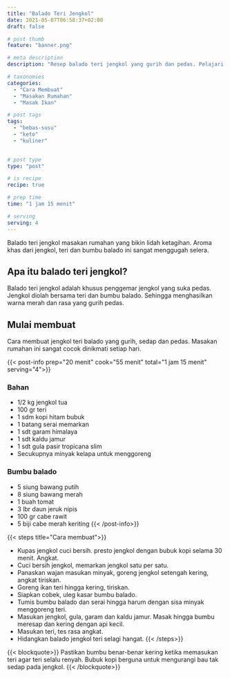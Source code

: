 ```yaml
---
title: "Balado Teri Jengkol"
date: 2021-05-07T06:58:37+02:00
draft: false

# post thumb
feature: "banner.png"

# meta description
description: "Resep balado teri jengkol yang gurih dan pedas. Pelajari selengkapnya cara membuatnya disini."

# taxonomies
categories:
  - "Cara Membuat"
  - "Masakan Rumahan"
  - "Masak Ikan"

# post tags
tags:
  - "bebas-susu"
  - "keto"
  - "kuliner"
  

# post type
type: "post"

# is recipe
recipe: true

# prep time
time: "1 jam 15 menit"

# serving
serving: 4
---
```

Balado teri jengkol masakan rumahan yang bikin lidah ketagihan. Aroma khas dari jengkol, teri dan bumbu balado ini sangat menggugah selera.

## Apa itu balado teri jengkol?

Balado teri jengkol adalah khusus penggemar jengkol yang suka pedas. Jengkol diolah bersama teri dan bumbu balado. Sehingga menghasilkan warna merah dan rasa yang gurih pedas.

## Mulai membuat

Cara membuat jengkol teri balado yang gurih, sedap dan pedas. Masakan rumahan ini sangat cocok dinikmati setiap hari.

{{< post-info prep="20 menit" cook="55 menit" total="1 jam 15 menit" serving="4">}}

### Bahan

-   1/2 kg jengkol tua
-   100 gr teri
-   1 sdm kopi hitam bubuk
-   1 batang serai memarkan
-   1 sdt garam himalaya
-   1 sdt kaldu jamur
-   1 sdt gula pasir tropicana slim
-   Secukupnya minyak kelapa untuk menggoreng

### Bumbu balado

-   5 siung bawang putih
-   8 siung bawang merah
-   1 buah tomat
-   3 lbr daun jeruk nipis
-   100 gr cabe rawit
-   5 biji cabe merah keriting
{{< /post-info>}}

{{< steps title="Cara membuat">}}
- Kupas jengkol cuci bersih. presto jengkol dengan bubuk kopi selama 30 menit. Angkat.
- Cuci bersih jengkol, memarkan jengkol satu per satu.
- Panaskan wajan masukan minyak, goreng jengkol setengah kering, angkat tiriskan.
- Goreng ikan teri hingga kering, tiriskan.
- Siapkan cobek, uleg kasar bumbu balado.
- Tumis bumbu balado dan serai hingga harum dengan sisa minyak menggoreng teri.
- Masukan jengkol, gula, garam dan kaldu jamur. Masak hingga bumbu meresap dan kering dengan api kecil.
- Masukan teri, tes rasa angkat.
- Hidangkan balado jengkol teri selagi hangat.
{{< /steps>}}

{{< blockquote>}}
Pastikan bumbu benar-benar kering ketika memasukan teri agar teri selalu renyah. Bubuk kopi berguna untuk mengurangi bau tak sedap pada jengkol.
{{< /blockquote>}}

